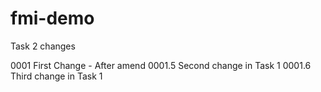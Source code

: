 # fmi-demo

Task 2 changes

0001 First Change - After amend
0001.5 Second change in Task 1
0001.6 Third change in Task 1
